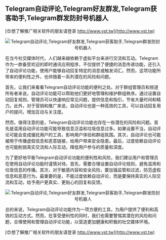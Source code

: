 ## **Telegram自动评论,Telegram好友群发,Telegram获客助手,Telegram群发防封号机器人**

[😍想了解推广相关软件的朋友请登录 http://www.vst.tw](http://www.vst.tw)

 <center><img src="https://vst.tw/MP4/tuiguang/png/3.png" alt="Telegram自动评论,Telegram好友群发,Telegram获客助手,Telegram群发防封号机器人"></center>

在当今社交媒体时代，人们越来越依赖于虚拟平台来进行交流和互动。Telegram作为一款备受欢迎的即时通讯应用程序，不仅提供了便捷的消息传递功能，还引入了自动评论功能，使用户能够自动回复特定的消息或触发词汇。然而，这项功能所带来的便利性之外，也伴随着一系列潜在的风险和问题。

首先，让我们来看看Telegram自动评论功能的便利之处。对于群组管理员和频道所有者来说，自动评论功能可以帮助他们更好地管理和维护群组秩序。通过设置自动回复规则，管理员可以快速响应常见问题，提供信息和指引，节省大量时间和精力。此外，对于营销和推广来说，自动评论也是一种高效的工具，可以自动回复用户的提问，增加互动与关注度。

然而，值得注意的是，Telegram自动评论功能也存在一些潜在的风险和问题。首先是滥用自动评论功能可能导致信息泛滥和垃圾信息过多。如果设置不当，自动评论可能会变成骚扰用户的工具，影响用户体验和群组氛围。其次，自动评论也可能被用于传播虚假信息和恶意链接，给用户带来安全隐患。最后，过度依赖自动评论也可能削弱真实交流和人际互动，降低用户参与的质量和深度。

为了更好地平衡Telegram自动评论功能的便利性和风险，我们建议用户和管理员在使用自动评论功能时谨慎对待。首先，需要合理设置自动评论规则，避免滥用和垃圾信息的传播。其次，对于敏感内容和安全风险，要加强监管和过滤，防范虚假信息和恶意行为。最重要的是，不能过度依赖自动评论，而是要保持真实的人际交流和互动，给予用户更真实、更贴心的回复和反馈。

 <center><img src="https://vst.tw/MP4/tuiguang/png/2.png" alt="Telegram自动评论,Telegram好友群发,Telegram获客助手,Telegram群发防封号机器人"></center>

总的来说，Telegram自动评论功能作为一项方便的工具，为用户提供了便利和高效的互动方式。然而，在享受便利性的同时，我们也需要警惕其潜在的风险和问题，合理使用和管理自动评论功能，以营造更加健康和积极的社交媒体环境。

[😍想了解推广相关软件的朋友请登录 http://www.vst.tw](http://www.vst.tw)



